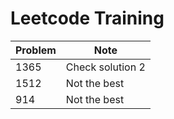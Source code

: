 # Leetcode Training

| Problem | Note             |
| ------- | ---------------- |
| 1365    | Check solution 2 |
| 1512    | Not the best     |
| 914     | Not the best     |
